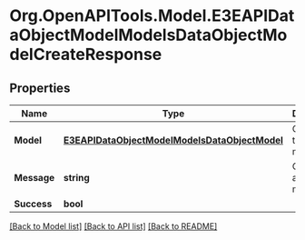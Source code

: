 
# Org.OpenAPITools.Model.E3EAPIDataObjectModelModelsDataObjectModelCreateResponse

## Properties

Name | Type | Description | Notes
------------ | ------------- | ------------- | -------------
**Model** | [**E3EAPIDataObjectModelModelsDataObjectModel**](E3EAPIDataObjectModelModelsDataObjectModel.md) | Gets or sets the created model. | [optional] 
**Message** | **string** | Gets or sets an error message. | [optional] 
**Success** | **bool** |  | [optional] 

[[Back to Model list]](../README.md#documentation-for-models)
[[Back to API list]](../README.md#documentation-for-api-endpoints)
[[Back to README]](../README.md)

